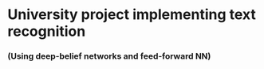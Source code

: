# University project implementing text recognition 
### (Using deep-belief networks and feed-forward NN)
